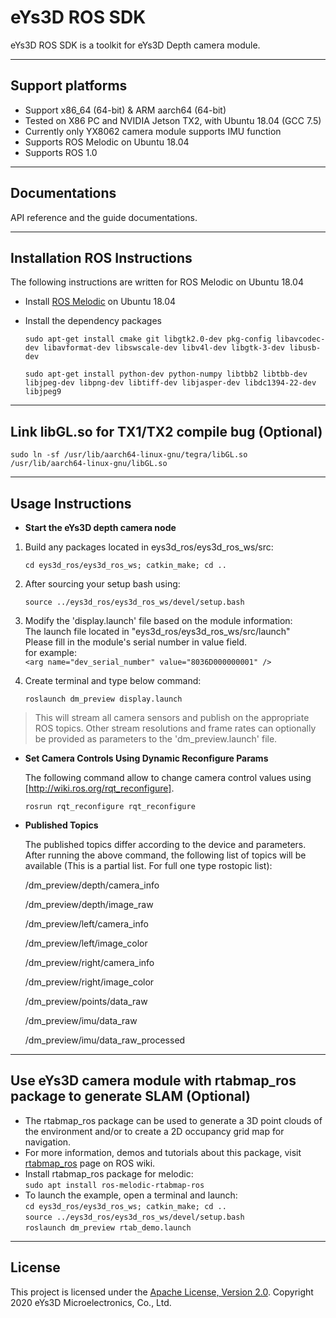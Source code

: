 # **eYs3D ROS SDK**

eYs3D ROS SDK is a toolkit for eYs3D Depth camera module.

----------

## Support platforms

* Support x86_64 (64-bit) & ARM aarch64 (64-bit)
* Tested on X86 PC and NVIDIA Jetson TX2, with Ubuntu 18.04 (GCC 7.5)
* Currently only YX8062 camera module supports IMU function
* Supports ROS Melodic on Ubuntu 18.04
* Supports ROS 1.0

----------

## Documentations

API reference and the guide documentations.

----------

## Installation ROS Instructions

The following instructions are written for ROS Melodic on Ubuntu 18.04  

- Install [ROS Melodic][1] on Ubuntu 18.04  
- Install the dependency packages    

    `sudo apt-get install cmake git libgtk2.0-dev pkg-config libavcodec-dev libavformat-dev libswscale-dev libv4l-dev libgtk-3-dev libusb-dev`  

    `sudo apt-get install python-dev python-numpy libtbb2 libtbb-dev libjpeg-dev libpng-dev libtiff-dev libjasper-dev libdc1394-22-dev libjpeg9` 

----------

## Link libGL.so for TX1/TX2 compile bug (Optional)

  `sudo ln -sf /usr/lib/aarch64-linux-gnu/tegra/libGL.so /usr/lib/aarch64-linux-gnu/libGL.so`
  
----------

## Usage Instructions

 - **Start the eYs3D depth camera node**
 1. Build any packages located in eys3d_ros/eys3d_ros_ws/src:
 
    `cd eys3d_ros/eys3d_ros_ws; catkin_make; cd ..`
 
 2. After sourcing your setup bash using:  

    `source ../eys3d_ros/eys3d_ros_ws/devel/setup.bash`

 3. Modify the 'display.launch' file based on the module information:  
    The launch file located in "eys3d_ros/eys3d_ros_ws/src/launch"  
    Please fill in the module's serial number in value field.  
    for example:  
     ` <arg name="dev_serial_number" value="8036D000000001" />  ` 
    
 4. Create terminal and type below command:  

    `roslaunch dm_preview display.launch`  
        
 > This will stream all camera sensors and publish on the appropriate ROS topics. Other stream resolutions and frame rates can optionally be provided as parameters to the 'dm_preview.launch' file.  

 - **Set Camera Controls Using Dynamic Reconfigure Params**
 
    The following command allow to change camera control values using [http://wiki.ros.org/rqt_reconfigure].  

    `rosrun rqt_reconfigure rqt_reconfigure`  

 - **Published Topics**  

    The published topics differ according to the device and parameters. After running the above command, the following list of topics will be available (This is a partial list. For full one type rostopic list):  

    /dm_preview/depth/camera_info  
    
    /dm_preview/depth/image_raw  
    
    /dm_preview/left/camera_info  
    
    /dm_preview/left/image_color  
    
    /dm_preview/right/camera_info  
    
    /dm_preview/right/image_color  
    
    /dm_preview/points/data_raw  
    
    /dm_preview/imu/data_raw  
    
    /dm_preview/imu/data_raw_processed  
    
----------
## Use eYs3D camera module with rtabmap_ros package to generate SLAM (Optional)
- The rtabmap_ros package can be used to generate a 3D point clouds of the environment and/or to create a 2D occupancy grid map for navigation.
- For more information, demos and tutorials about this package, visit [rtabmap_ros](http://wiki.ros.org/rtabmap_ros) page on ROS wiki.
- Install rtabmap_ros package for melodic:  
    `sudo apt install ros-melodic-rtabmap-ros`  
- To launch the example, open a terminal and launch:  
    `cd eys3d_ros/eys3d_ros_ws; catkin_make; cd ..`  
    `source ../eys3d_ros/eys3d_ros_ws/devel/setup.bash`  
    `roslaunch dm_preview rtab_demo.launch` 
----------

 ## License

This project is licensed under the [Apache License, Version 2.0](/LICENSE). Copyright 2020 eYs3D Microelectronics, Co., Ltd.


  [1]: http://wiki.ros.org/melodic/Installation/Ubuntu
